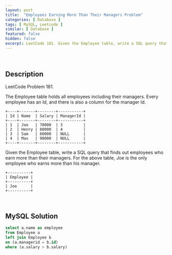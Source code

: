 ```yaml
---
layout: post
title:  "Employees Earning More Than Their Managers Problem"
categories: [ Database ]
tags: [ MySQL, Leetcode ]
similar: [ Database ]
featured: false
hidden: false
excerpt: LeetCode 181. Given the Employee table, write a SQL query that finds out employees who earn more than their managers.
---
```


<br />

## Description

LeetCode Problem 181. 

The Employee table holds all employees including their managers. Every employee has an Id, and there is also a column for the manager Id.

```
+----+-------+--------+-----------+
| Id | Name  | Salary | ManagerId |
+----+-------+--------+-----------+
| 1  | Joe   | 70000  | 3         |
| 2  | Henry | 80000  | 4         |
| 3  | Sam   | 60000  | NULL      |
| 4  | Max   | 90000  | NULL      |
+----+-------+--------+-----------+
```
Given the Employee table, write a SQL query that finds out employees who earn more than their managers. For the above table, Joe is the only employee who earns more than his manager.

```
+----------+
| Employee |
+----------+
| Joe      |
+----------+
```

<br />

## MySQL Solution


```sql
select a.name as employee
from Employee a
left join Employee b 
on (a.managerid = b.id)
where (a.salary > b.salary)
```
